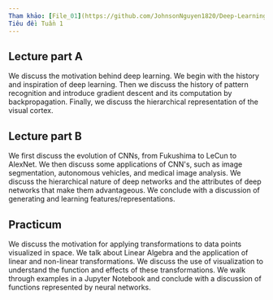 ```yaml
---
Tham khảo: [File_01](https://github.com/JohnsonNguyen1820/Deep-Learning-with-Pytorch/blob/master/docs/vi/Tuan%201/File_01.md)
Tiêu đề: Tuần 1
---
```



## Lecture part A

We discuss the motivation behind deep learning. We begin with the history and inspiration of deep learning. Then we discuss the history of pattern recognition and introduce gradient descent and its computation by backpropagation. Finally, we discuss the hierarchical representation of the visual cortex.


## Lecture part B

We first discuss the evolution of CNNs, from Fukushima to LeCun to AlexNet. We then discuss some applications of CNN's, such as image segmentation, autonomous vehicles, and medical image analysis. We discuss the hierarchical nature of deep networks and the attributes of deep networks that make them advantageous. We conclude with a discussion of generating and learning features/representations.


## Practicum

We discuss the motivation for applying transformations to data points visualized in space. We talk about Linear Algebra and the application of linear and non-linear transformations. We discuss the use of visualization to understand the function and effects of these transformations. We walk through examples in a Jupyter Notebook and conclude with a discussion of functions represented by neural networks.
